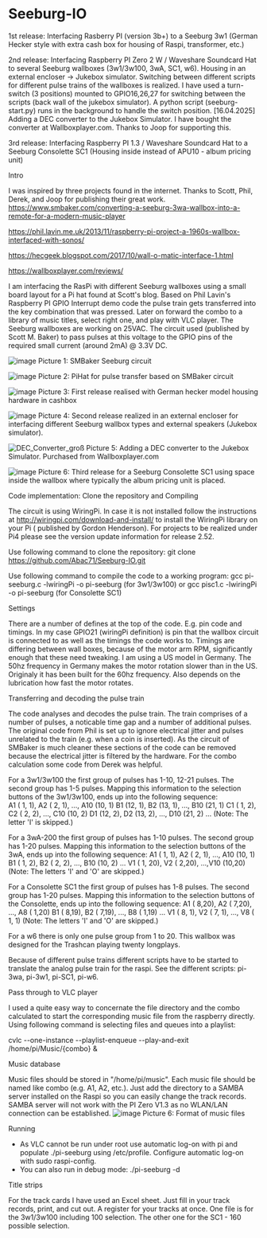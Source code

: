 # Seeburg-IO
1st release: Interfacing Rasberry PI (version 3b+) to a Seeburg 3w1 (German Hecker style with extra cash box for housing of Raspi, transformer, etc.)

2nd release: Interfacing Raspberry PI Zero 2 W / Waveshare Soundcard Hat to several Seeburg wallboxes (3w1/3w100, 3wA, SC1, w6). Housing in an external encloser -> Jukebox simulator. Switching between different scripts for different pulse trains of the wallboxes is realized. I have used a turn-switch (3 positions) mounted to GPIO16,26,27 for switching between the scripts (back wall of the jukebox simulator). A python script (seeburg-start.py) runs in the background to handle the switch position. [16.04.2025] Adding a DEC converter to the Jukebox Simulator. I have bought the converter at Wallboxplayer.com. Thanks to Joop for supporting this.

3rd release: Interfacing Raspberry PI 1.3 / Waveshare Soundcard Hat to a Seeburg Consolette SC1 (Housing inside instead of APU10 - album pricing unit)


Intro

I was inspired by three projects found in the internet. Thanks to Scott, Phil, Derek, and Joop for publishing their great work.
https://www.smbaker.com/converting-a-seeburg-3wa-wallbox-into-a-remote-for-a-modern-music-player

https://phil.lavin.me.uk/2013/11/raspberry-pi-project-a-1960s-wallbox-interfaced-with-sonos/

https://hecgeek.blogspot.com/2017/10/wall-o-matic-interface-1.html

https://wallboxplayer.com/reviews/

I am interfacing the RasPi with different Seeburg wallboxes using a small board layout for a Pi hat found at Scott's blog. Based on Phil Lavin's Raspberry PI GPIO Interrupt demo code the pulse train gets transferred into the key combination that was pressed. Later on forward the combo to a library of music titles, select right one, and play with VLC player.
The Seeburg wallboxes are working on 25VAC. The circuit used (published by Scott M. Baker) to pass pulses at this voltage to the GPIO pins of the required small current (around 2mA) @ 3.3V DC.

![image](https://user-images.githubusercontent.com/85778633/121767230-50048980-cb57-11eb-9314-8462704bcdc8.png)
Picture 1: SMBaker Seeburg circuit

![image](https://user-images.githubusercontent.com/85778633/133966388-b3921bbc-9de0-4360-9e74-1f9b1a4c414d.png)
Picture 2: PiHat for pulse transfer based on SMBaker circuit

![image](https://user-images.githubusercontent.com/85778633/134880764-8301e8b3-980d-4eb3-806d-dec3f7e8aa02.png)
Picture 3: First release realised with German hecker model housing hardware in cashbox

![image](https://user-images.githubusercontent.com/85778633/192135013-3df9e5b9-0da5-4c59-9a43-cb01941560bb.png)
Picture 4: Second release realized in an external encloser for interfacing different Seeburg wallbox types and external speakers (Jukebox simulator).

![DEC_Converter_groß](https://github.com/user-attachments/assets/a827a23f-cc44-4e30-84d6-2f27d7540311)
Picture 5: Adding a DEC converter to the Jukebox Simulator. Purchased from Wallboxplayer.com

![image](https://user-images.githubusercontent.com/85778633/167696490-ed3a80ea-5647-4ccc-8ff1-96f35bcd1bf2.png)
Picture 6: Third release for a Seeburg Consolette SC1 using space inside the wallbox where typically the album pricing unit is placed.

Code implementation: Clone the repository and Compiling

The circuit is using WiringPi. In case it is not installed follow the instructions at http://wiringpi.com/download-and-install/ to install the WiringPi library on your Pi ( published by Gordon Henderson). For projects to be realized under Pi4 please see the version update information for release 2.52.

Use following command to clone the repository: git clone https://github.com/Abac71/Seeburg-IO.git

Use following command to compile the code to a working program: gcc pi-seeburg.c -lwiringPi -o pi-seeburg (for 3w1/3w100) or gcc pisc1.c -lwiringPi -o pi-seeburg (for Consolette SC1)


Settings

There are a number of defines at the top of the code. E.g. pin code and timings.
In my case GPIO21 (wiringPi definition) is pin that the wallbox circuit is connected to as well as the timings the code works to. Timings are differing between wall boxes, because of the motor arm RPM, significantly enough that these need tweaking. I am using a US model in Germany. The 50hz frequency in Germany makes the motor rotation slower than in the US. Originaly it has been built for the 60hz frequency. Also depends on the lubrication how fast the motor rotates.


Transferring and decoding the pulse train

The code analyses and decodes the pulse train. The train comprises of a number of pulses, a noticable time gap and a number of additional pulses. The original code from Phil is set up to ignore electrical jitter and pulses unrelated to the train (e.g. when a coin is inserted). As the circuit of SMBaker is much cleaner these sections of the code can be removed because the electrical jitter is filtered by the hardware. For the combo calculation some code from Derek was helpful.

For a 3w1/3w100 the first group of pulses has 1-10, 12-21 pulses. The second group has 1-5 pulses. Mapping this information to the selection buttons of the 3w1/3w100, ends up into the following sequence:    
    A1 ( 1, 1), A2 ( 2, 1), ..., A10 (10, 1)
    B1 (12, 1), B2 (13, 1), ..., B10 (21, 1)
    C1 ( 1, 2), C2 ( 2, 2), ..., C10 (10, 2)
    D1 (12, 2), D2 (13, 2), ..., D10 (21, 2)
    ...
    (Note: The letter 'I' is skipped.)

For a 3wA-200 the first group of pulses has 1-10 pulses. The second group has 1-20 pulses. Mapping this information to the selection buttons of the 3wA, ends up into the following sequence:
    A1 ( 1, 1), A2 ( 2, 1), ..., A10 (10, 1)
    B1 ( 1, 2), B2 ( 2, 2), ..., B10 (10, 2)
    ...
    V1 ( 1, 20), V2 ( 2,20), ...,V10 (10,20)
    (Note: The letters 'I' and 'O' are skipped.)

For a Consolette SC1 the first group of pulses has 1-8 pulses. The second group has 1-20 pulses. Mapping this information to the selection buttons of the Consolette, ends up into the following sequence:
    A1 ( 8,20), A2 ( 7,20), ..., A8 ( 1,20)
    B1 ( 8,19), B2 ( 7,19), ..., B8 ( 1,19)
    ...
    V1 ( 8, 1), V2 ( 7, 1), ..., V8 ( 1, 1)
    (Note: The letters 'I' and 'O' are skipped.)

For a w6 there is only one pulse group from 1 to 20. This wallbox was designed for the Trashcan playing twenty longplays.

Because of different pulse trains different scripts have to be started to translate the analog pulse train for the raspi. See the different scripts: pi-3wa, pi-3w1, pi-SC1, pi-w6.

Pass through to VLC player

I used a quite easy way to concernate the file directory and the combo calculated to start the corresponding music file from the raspberry directly.
Using following command is selecting files and queues into a playlist:

cvlc --one-instance --playlist-enqueue --play-and-exit /home/pi/Music/{combo} &


Music database

Music files should be stored in "/home/pi/music". Each music file should be named like combo (e.g. A1, A2, etc.). Just add the directory to a SAMBA server installed on the Raspi so you can easily change the track records. SAMBA server will not work with the PI Zero V1.3 as no WLAN/LAN connection can be established.
![image](https://user-images.githubusercontent.com/85778633/135421903-fba164da-939d-4be4-85f9-c14d69750d88.png)
Picture 6: Format of music files


Running

- As VLC cannot be run under root use automatic log-on with pi and populate ./pi-seeburg using /etc/profile. Configure automatic log-on with sudo raspi-config.
- You can also run in debug mode: ./pi-seeburg -d


Title strips

For the track cards I have used an Excel sheet. Just fill in your track records, print, and cut out. A register for your tracks at once. One file is for the 3w1/3w100 including 100 selection. The other one for the SC1 - 160 possible selection.
